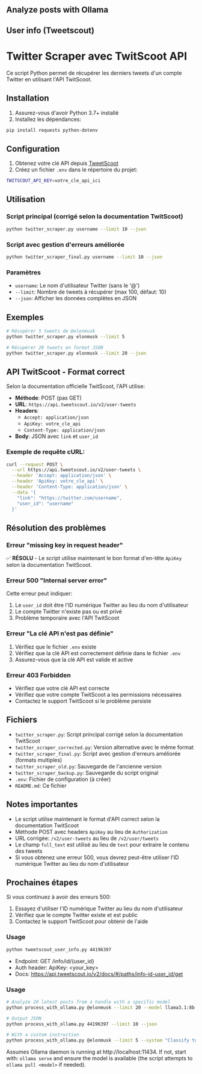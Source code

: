 ## Analyze posts with Ollama
## User info (Tweetscout)
# Twitter Scraper avec TwitScoot API

Ce script Python permet de récupérer les derniers tweets d'un compte Twitter en utilisant l'API TwitScoot.

## Installation

1. Assurez-vous d'avoir Python 3.7+ installé
2. Installez les dépendances:
```bash
pip install requests python-dotenv
```

## Configuration

1. Obtenez votre clé API depuis [TweetScoot](https://tweetscout.io)
2. Créez un fichier `.env` dans le répertoire du projet:
```bash
TWITSCOUT_API_KEY=votre_cle_api_ici
```

## Utilisation

### Script principal (corrigé selon la documentation TwitScoot)
```bash
python twitter_scraper.py username --limit 10 --json
```

### Script avec gestion d'erreurs améliorée
```bash
python twitter_scraper_final.py username --limit 10 --json
```

### Paramètres
- `username`: Le nom d'utilisateur Twitter (sans le '@')
- `--limit`: Nombre de tweets à récupérer (max 100, défaut: 10)
- `--json`: Afficher les données complètes en JSON

## Exemples

```bash
# Récupérer 5 tweets de @elonmusk
python twitter_scraper.py elonmusk --limit 5

# Récupérer 20 tweets en format JSON
python twitter_scraper.py elonmusk --limit 20 --json
```

## API TwitScoot - Format correct

Selon la documentation officielle TwitScoot, l'API utilise:

- **Méthode**: POST (pas GET)
- **URL**: `https://api.tweetscout.io/v2/user-tweets`
- **Headers**: 
  - `Accept: application/json`
  - `ApiKey: votre_cle_api`
  - `Content-Type: application/json`
- **Body**: JSON avec `link` et `user_id`

### Exemple de requête cURL:
```bash
curl --request POST \
  --url https://api.tweetscout.io/v2/user-tweets \
  --header 'Accept: application/json' \
  --header 'ApiKey: votre_cle_api' \
  --header 'Content-Type: application/json' \
  --data '{
    "link": "https://twitter.com/username",
    "user_id": "username"
  }'
```

## Résolution des problèmes

### Erreur "missing key in request header"
✅ **RÉSOLU** - Le script utilise maintenant le bon format d'en-tête `ApiKey` selon la documentation TwitScoot.

### Erreur 500 "Internal server error"
Cette erreur peut indiquer:
1. Le `user_id` doit être l'ID numérique Twitter au lieu du nom d'utilisateur
2. Le compte Twitter n'existe pas ou est privé
3. Problème temporaire avec l'API TwitScoot

### Erreur "La clé API n'est pas définie"
1. Vérifiez que le fichier `.env` existe
2. Vérifiez que la clé API est correctement définie dans le fichier `.env`
3. Assurez-vous que la clé API est valide et active

### Erreur 403 Forbidden
- Vérifiez que votre clé API est correcte
- Vérifiez que votre compte TwitScoot a les permissions nécessaires
- Contactez le support TwitScoot si le problème persiste

## Fichiers

- `twitter_scraper.py`: Script principal corrigé selon la documentation TwitScoot
- `twitter_scraper_corrected.py`: Version alternative avec le même format
- `twitter_scraper_final.py`: Script avec gestion d'erreurs améliorée (formats multiples)
- `twitter_scraper_old.py`: Sauvegarde de l'ancienne version
- `twitter_scraper_backup.py`: Sauvegarde du script original
- `.env`: Fichier de configuration (à créer)
- `README.md`: Ce fichier

## Notes importantes

- Le script utilise maintenant le format d'API correct selon la documentation TwitScoot
- Méthode POST avec headers `ApiKey` au lieu de `Authorization`
- URL corrigée: `/v2/user-tweets` au lieu de `/v2/user/tweets`
- Le champ `full_text` est utilisé au lieu de `text` pour extraire le contenu des tweets
- Si vous obtenez une erreur 500, vous devrez peut-être utiliser l'ID numérique Twitter au lieu du nom d'utilisateur

## Prochaines étapes

Si vous continuez à avoir des erreurs 500:
1. Essayez d'utiliser l'ID numérique Twitter au lieu du nom d'utilisateur
2. Vérifiez que le compte Twitter existe et est public
3. Contactez le support TwitScoot pour obtenir de l'aide

### Usage
```bash
python tweetscout_user_info.py 44196397
```

- Endpoint: GET /info/id/{user_id}
- Auth header: ApiKey: <your_key>
- Docs: https://api.tweetscout.io/v2/docs/#/paths/info-id-user_id/get


### Usage
```bash
# Analyze 20 latest posts from a handle with a specific model
python process_with_ollama.py @elonmusk --limit 20 --model llama3.1:8b

# Output JSON
python process_with_ollama.py 44196397 --limit 10 --json

# With a custom instruction
python process_with_ollama.py @elonmusk --limit 5 --system "Classify tone and extract main claims"
```

Assumes Ollama daemon is running at http://localhost:11434.
If not, start with: `ollama serve` and ensure the model is available (the script attempts to `ollama pull <model>` if needed).

